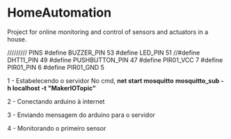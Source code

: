 # HomeAutomation
Project for online monitoring and control of sensors and actuators in a house.

///////// PINS
#define BUZZER_PIN 53
#define LED_PIN 51
//#define DHT11_PIN 49
#define PUSHBUTTON_PIN 47
#define PIR01_VCC 7
#define PIR01_PIN 6
#define PIR01_GND 5

1 - Estabelecendo o servidor
    No cmd, **net start mosquitto**
            **mosquitto_sub -h localhost -t "MakerIOTopic"**
    
    
    
2 - Conectando arduino à internet

3 - Enviando mensagem do arduino para o servidor

4 - Monitorando o primeiro sensor

